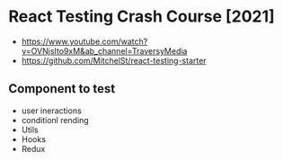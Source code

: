 # React Testing Crash Course [2021]
- https://www.youtube.com/watch?v=OVNjsIto9xM&ab_channel=TraversyMedia
- https://github.com/MitchelSt/react-testing-starter

## Component to test
- user ineractions
- conditionl rending
- Utils
- Hooks
- Redux





